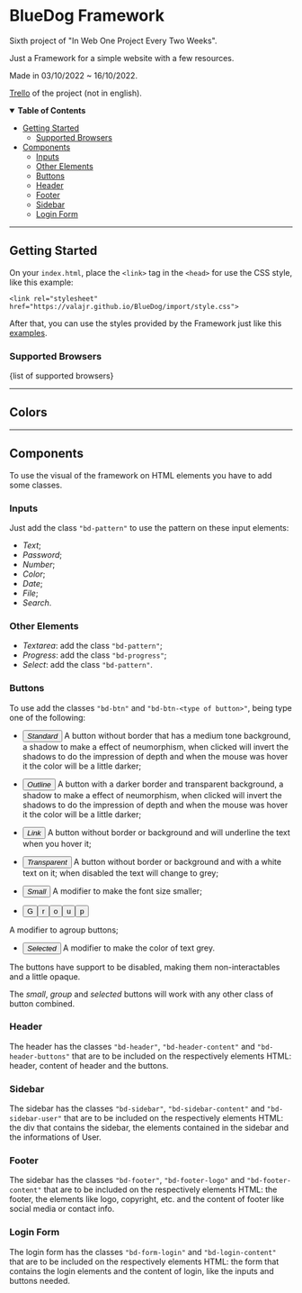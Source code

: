 <link rel="stylesheet" href="https://valajr.github.io/BlueDog/import/style.css">

# BlueDog Framework

Sixth project of "In Web One Project Every Two Weeks".

Just a Framework for a simple website with a few resources.

Made in 03/10/2022 ~ 16/10/2022.

[Trello](https://trello.com/b/Ipb4wgcZ/06-projeto-bluedog) of the project (not in english).

<details open>
<summary><b>Table of Contents</b></summary>

  - [Getting Started](#getting-started)
    - [Supported Browsers](#supported-browsers)
  - [Components](#components)
    - [Inputs](#inputs)
    - [Other Elements](#other-elements)
    - [Buttons](#buttons)
    - [Header](#header)
    - [Footer](#footer)
    - [Sidebar](#sidebar)
    - [Login Form](#login-form)
</details>

---

## Getting Started

On your `index.html`, place the `<link>` tag in the `<head>` for use the CSS style, like this example:

`<link rel="stylesheet" href="https://valajr.github.io/BlueDog/import/style.css">`

After that, you can use the styles provided by the Framework just like this [examples](https://valajr.github.io/BlueDog/index.html).

### Supported Browsers

{list of supported browsers}

---

## Colors


---

## Components

To use the visual of the framework on HTML elements you have to add some classes.

### Inputs

Just add the class `"bd-pattern"` to use the pattern on these input elements:
- _Text_;
- _Password_;
- _Number_;
- _Color_;
- _Date_;
- _File_;
- _Search_.

### Other Elements
- _Textarea_: add the class `"bd-pattern"`;
- _Progress_: add the class `"bd-progress"`;
- _Select_: add the class `"bd-pattern"`.

### Buttons

To use add the classes `"bd-btn"` and `"bd-btn-<type of button>"`, being type one of the following:

- <button class="bd-btn bd-btn-standard">_Standard_</button>
A button without border that has a medium tone background, a shadow to make a effect of neumorphism, when clicked will invert the shadows to do the impression of depth and when the mouse was hover it the color will be a little darker;

- <button class="bd-btn bd-btn-outline">_Outline_</button>
A button with a darker border and transparent background, a shadow to make a effect of neumorphism, when clicked will invert the shadows to do the impression of depth and when the mouse was hover it the color will be a little darker;

- <button class="bd-btn bd-btn-link">_Link_</button>
A button without border or background and will underline the text when you hover it;

- <button class="bd-btn bd-btn-transparent">_Transparent_</button>
A button without border or background and with a white text on it; when disabled the text will change to grey;

- <button class="bd-btn bd-btn-small bd-btn-standard">_Small_</button>
A modifier to make the font size smaller;

- <div class="bd-btn-group"><button class="bd-btn bd-btn-outline">G</button><button class="bd-btn bd-btn-outline">r</button><button class="bd-btn bd-btn-outline">o</button><button class="bd-btn bd-btn-outline">u</button><button class="bd-btn bd-btn-outline">p</button></div>
A modifier to agroup buttons;

- <button class="bd-btn bd-btn-transparent bd-btn-selected">_Selected_</button>
A modifier to make the color of text grey.

The buttons have support to be disabled, making them non-interactables and a little opaque.

The _small_, _group_ and _selected_ buttons will work with any other class of button combined.

### Header

The header has the classes `"bd-header"`, `"bd-header-content"` and `"bd-header-buttons"` that are to be included on the respectively elements HTML: header, content of header and the buttons.

### Sidebar

The sidebar has the classes `"bd-sidebar"`, `"bd-sidebar-content"` and `"bd-sidebar-user"` that are to be included on the respectively elements HTML: the div that contains the sidebar, the elements contained in the sidebar and the informations of User.

### Footer

The sidebar has the classes `"bd-footer"`, `"bd-footer-logo"` and `"bd-footer-content"` that are to be included on the respectively elements HTML: the footer, the elements like logo, copyright, etc. and the content of footer like social media or contact info.

### Login Form

The login form has the classes `"bd-form-login"` and `"bd-login-content"` that are to be included on the respectively elements HTML: the form that contains the login elements and the content of login, like the inputs and buttons needed.